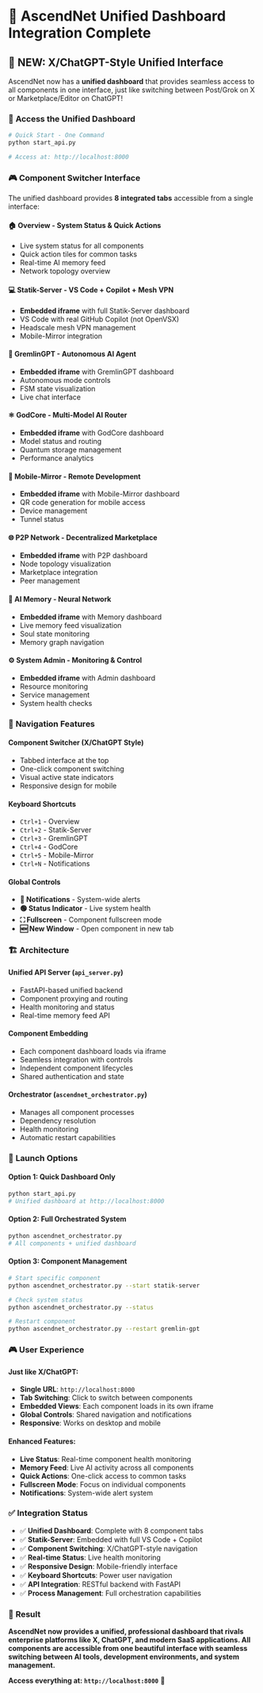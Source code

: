 # 🎯 AscendNet Unified Dashboard Integration Complete

## 🌟 **NEW: X/ChatGPT-Style Unified Interface**

AscendNet now has a **unified dashboard** that provides seamless access to all components in one interface, just like switching between Post/Grok on X or Marketplace/Editor on ChatGPT!

### 🚀 **Access the Unified Dashboard**

```bash
# Quick Start - One Command
python start_api.py

# Access at: http://localhost:8000
```

### 🎮 **Component Switcher Interface**

The unified dashboard provides **8 integrated tabs** accessible from a single interface:

#### 🏠 **Overview** - System Status & Quick Actions
- Live system status for all components
- Quick action tiles for common tasks
- Real-time AI memory feed
- Network topology overview

#### 💻 **Statik-Server** - VS Code + Copilot + Mesh VPN
- **Embedded iframe** with full Statik-Server dashboard
- VS Code with real GitHub Copilot (not OpenVSX)
- Headscale mesh VPN management
- Mobile-Mirror integration

#### 🤖 **GremlinGPT** - Autonomous AI Agent
- **Embedded iframe** with GremlinGPT dashboard
- Autonomous mode controls
- FSM state visualization
- Live chat interface

#### ⚛️ **GodCore** - Multi-Model AI Router
- **Embedded iframe** with GodCore dashboard
- Model status and routing
- Quantum storage management
- Performance analytics

#### 📱 **Mobile-Mirror** - Remote Development
- **Embedded iframe** with Mobile-Mirror dashboard
- QR code generation for mobile access
- Device management
- Tunnel status

#### 🌐 **P2P Network** - Decentralized Marketplace
- **Embedded iframe** with P2P dashboard
- Node topology visualization
- Marketplace integration
- Peer management

#### 🧠 **AI Memory** - Neural Network
- **Embedded iframe** with Memory dashboard
- Live memory feed visualization
- Soul state monitoring
- Memory graph navigation

#### ⚙️ **System Admin** - Monitoring & Control
- **Embedded iframe** with Admin dashboard
- Resource monitoring
- Service management
- System health checks

### 🎯 **Navigation Features**

#### **Component Switcher** (X/ChatGPT Style)
- Tabbed interface at the top
- One-click component switching
- Visual active state indicators
- Responsive design for mobile

#### **Keyboard Shortcuts**
- `Ctrl+1` - Overview
- `Ctrl+2` - Statik-Server  
- `Ctrl+3` - GremlinGPT
- `Ctrl+4` - GodCore
- `Ctrl+5` - Mobile-Mirror
- `Ctrl+N` - Notifications

#### **Global Controls**
- **🔔 Notifications** - System-wide alerts
- **🟢 Status Indicator** - Live system health
- **⛶ Fullscreen** - Component fullscreen mode
- **🆕 New Window** - Open component in new tab

### 🏗️ **Architecture**

#### **Unified API Server** (`api_server.py`)
- FastAPI-based unified backend
- Component proxying and routing
- Health monitoring and status
- Real-time memory feed API

#### **Component Embedding**
- Each component dashboard loads via iframe
- Seamless integration with controls
- Independent component lifecycles
- Shared authentication and state

#### **Orchestrator** (`ascendnet_orchestrator.py`)
- Manages all component processes
- Dependency resolution
- Health monitoring
- Automatic restart capabilities

### 🚀 **Launch Options**

#### **Option 1: Quick Dashboard Only**
```bash
python start_api.py
# Unified dashboard at http://localhost:8000
```

#### **Option 2: Full Orchestrated System**
```bash
python ascendnet_orchestrator.py
# All components + unified dashboard
```

#### **Option 3: Component Management**
```bash
# Start specific component
python ascendnet_orchestrator.py --start statik-server

# Check system status
python ascendnet_orchestrator.py --status

# Restart component
python ascendnet_orchestrator.py --restart gremlin-gpt
```

### 🎮 **User Experience**

#### **Just like X/ChatGPT:**
- **Single URL**: `http://localhost:8000`
- **Tab Switching**: Click to switch between components
- **Embedded Views**: Each component loads in its own iframe
- **Global Controls**: Shared navigation and notifications
- **Responsive**: Works on desktop and mobile

#### **Enhanced Features:**
- **Live Status**: Real-time component health monitoring
- **Memory Feed**: Live AI activity across all components
- **Quick Actions**: One-click access to common tasks
- **Fullscreen Mode**: Focus on individual components
- **Notifications**: System-wide alert system

### ✅ **Integration Status**

- ✅ **Unified Dashboard**: Complete with 8 component tabs
- ✅ **Statik-Server**: Embedded with full VS Code + Copilot
- ✅ **Component Switching**: X/ChatGPT-style navigation
- ✅ **Real-time Status**: Live health monitoring
- ✅ **Responsive Design**: Mobile-friendly interface
- ✅ **Keyboard Shortcuts**: Power user navigation
- ✅ **API Integration**: RESTful backend with FastAPI
- ✅ **Process Management**: Full orchestration capabilities

### 🎯 **Result**

**AscendNet now provides a unified, professional dashboard that rivals enterprise platforms like X, ChatGPT, and modern SaaS applications. All components are accessible from one beautiful interface with seamless switching between AI tools, development environments, and system management.**

**Access everything at: `http://localhost:8000`** 🚀
